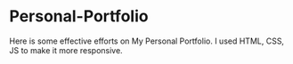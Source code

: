 # Personal-Portfolio
Here is some effective efforts on My Personal Portfolio.
I used HTML, CSS, JS to make it more responsive.
